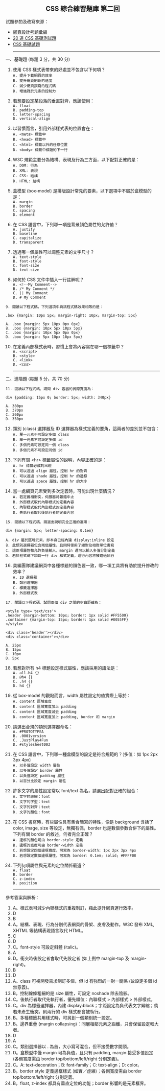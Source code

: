 <h2 align="center">CSS 綜合練習題庫 第二回</h2>

試題參酌及改寫來源：
- [網頁設計考題彙編](https://dmaa.nkut.edu.tw/files/archive/104_601a3208.pdf)
- [20 道 CSS 基礎測試題](https://ppfocus.com/0/edc708893.html)
- [CSS 基礎試題](https://www.itread01.com/content/1545750563.html)<hr>

一、基礎題 (每題 3 分，共 30 分)

1. 使用 CSS 樣式表帶來的好處並不包含以下何項？<br>
`A. 提升下載網頁的效率`<br>
`B. 提升網頁刷新的速度`<br>
`C. 減少網頁撰寫的程式碼`<br>
`D. 增強對於元素的控制力`<br>

2. 若想要設定某段落的垂直對齊，應該使用：<br>
`A. float`<br>
`B. padding-top`<br>
`C. letter-spacing`<br>
`D. vertical-align`<br>

3. 以習慣而言，引用外部樣式表的位置會在：<br>
`A. <meta> 標籤中`<br>
`B. <head> 標籤中`<br>
`C. <html> 標籤以外的任意位置`<br>
`D. <body> 標籤中標題的下一行`<br>

4. W3C 規範主要分為結構、表現及行為三方面，以下配對正確的是：<br>
`A. DOM: 行為`<br>
`B. XML: 表現`<br>
`C. CSS: 結構`<br>
`D. HTML: 結構`<br>

5. 盒模型 (box-model) 是排版設計常見的要素，以下選項中不屬於盒模型的是：<br>
`A. margin`<br>
`B. border`<br>
`C. spacing`<br>
`D. element`<br>

6. 在 CSS 語言中，下列哪一項是背景顏色屬性的允許值？<br>
`A. justify`<br>
`B. baseline`<br>
`C. capitalize`<br>
`D. transparent`<br> 

7. 透過哪一個屬性可以調整元素的文字尺寸？<br>
`A. text-style`<br>
`B. font-style`<br>
`C. font-size`<br>
`D. text-size`<br> 

8. 如何於 CSS 文件中插入一行註解呢？<br>
`A. <!--My Comment-->`<br>
`B. /* My Comment */`<br>
`C. || My Comment`<br>
`D. # My Comment`<br> 

```
9. 閱讀以下程式碼，下列選項中與該程式碼效果相等的是：

.box {margin: 10px 5px; margin-right: 10px; margin-top: 5px}

A. .box {margin: 5px 10px 0px 0px}
B. .box {margin: 10px 5px 10px 5px}
C. .box {margin: 10px 5px 0px 0px}
D. .box {margin: 5px 10px 10px 5px}
```

10. 在定義內部樣式表時，習慣上會將內容寫在哪一個標籤中？<br>
`A. <script>`<br>
`B. <style>`<br>
`C. <link>`<br>
`D. <css>`<br><hr>


二、進階題 (每題 5 分，共 70 分)

```
11. 閱讀以下程式碼，請問 div 容器的實際寬度為：

div {padding: 15px 0; border: 5px; width: 340px}

A. 380px
B. 370px
C. 360px
D. 350px
```

12. 類別 (class) 選擇器及 ID 選擇器為樣式定義的要角，這兩者的差別並不包含：<br>
`A. 單一元素不可設定多個 class`<br>
`B. 單一元素不可設定多個 id`<br>
`C. 多個元素可設定同一個 class`<br>
`D. 多個元素不可設定同個 id`<br>

13. 下列有關 \<hr> 標籤屬性的說明，內容正確的是：<br>
`A. hr 標籤必成對出現`<br>
`B. 可以透過 align 屬性，控制 hr 的對齊`<br>
`C. 可以透過 shade 屬性，控制 hr 的邊框`<br>
`D. 可以透過 space 屬性，控制 hr 的大小`<br>

14. 當一處網頁元素受到多次定義時，可能出現什麼情況？<br>
`A. 若定義相衝突，伺服器將報錯中止`<br>
`B. 外部樣式取代內聯樣式的定義內容`<br>
`C. 內聯樣式取代內部樣式的定義內容`<br>
`D. 先執行者取代後執行者的定義內容`<br>

```
15. 閱讀以下程式碼，請選出說明完全正確的選項：

div {margin: 5px; letter-spacing: 0.1em}

A. div 屬於區塊元素，即本身已經內建 display:inline 設定
B. 此類別選擇器包含兩個屬性，且同時使用了絕對及相對單位書寫
C. 這兩項屬性都允許負值輸入，margin 還可以輸入多值分別定義
D. 若於程式碼下加寫一行 div 樣式定義，這行內容將被略過執行
```

16. 美編團隊建議網頁中各種標題的顏色要一致，哪一項工具將有助於提升修改的效率？<br>
`A. ID 選擇器`<br>
`B. 類別選擇器`<br>
`C. 標籤選擇器`<br>
`D. 外部樣式表`<br>

```
17. 閱讀以下程式碼，試問兩個 div 之間的空白距離為：

<style type='text/css'>
.header {margin-bottom: 10px; border: 1px solid #FF5500}
.container {margin-top: 15px; border: 1px solid #0055FF}
</style>

<div class='header'></div>
<div class='container'></div>

A. 25px
B. 15px
C. 10px
D. 5px
```

18. 若想對所有 h4 標題設定樣式屬性，應該採用的語法是：<br>
`A. all.h4 {}`<br>
`B. @h4 {}`<br>
`C. .h4 {}`<br>
`D. h4 {}`<br>

19. 從 box-model 的觀點而言，width 屬性設定的值實際上等於：<br>
`A. content 區域寬度`<br>
`B. content 區域寬度加上 padding`<br>
`C. content 區域寬度減去 padding`<br>
`D. content 區域寬度加上 padding, border 和 margin`<br>

20. 請選出合規的類別選擇器命名：<br>
`A. #PROTOTYPEA`<br>
`B. .0001version`<br>
`C. .JustPlay4Fun`<br>
`D. #stylesheet003`<br>

21. 在 CSS 語言中，下列哪一種盒模型的設定是符合規範的？(多值：如 1px 2px 3px 4px)<br>
`A. 以多值設定 width 屬性`<br>
`B. 以多值設定 border 屬性`<br>
`C. 以負值設定 padding 屬性`<br>
`D. 以百分比設定 margin 屬性`<br>

22. 許多文字的屬性設定常以 font/text 為名，請選出配對正確的組合：<br>
`A. 文字的底線：font`<br>
`B. 文字的字型：text`<br>
`C. 文字的對齊：text`<br>
`D. 文字的顏色：font`<br>

23. 在 CSS 書寫時，有些屬性具有集合簡寫的特性，像是 background 含括了 color, image, size 等設定，無獨有偶，border 也是數個參數合併下的屬性。下列有關 border 的敘述，何者完全正確？<br>
`A. 邊框的顏色可由 border-style 定義`<br>
`B. 邊框的寬度可由 border-width 定義`<br>
`C. 若想設定四個邊框寬度，可寫為 border-width: 1px 2px 3px 4px`<br>
`D. 若想設定數個邊框屬性，可寫為 border: 0.1em; solid; #FFFF00`<br>

24. 下列何項屬性與元素的定位關係最遠？<br>
`A. float`<br>
`B. border`<br>
`C. z-index`<br>
`D. position`<br><hr>


參考答案與解析：
1. A。樣式表可減少內聯樣式的重複制訂，藉此提升網頁運行效率。
2. D
3. B
4. A。結構、表現、行為分別代表網頁的骨架、皮膚及動作。W3C 發布 XML, XHTML 等結構表現語言取代 HTML。
5. C
6. D
7. C。font-style 可設定斜體 (italic)。
8. A
9. D。衝突時後設定者會取代先設定者 (如上例中 margin-top 及 margin-right)。
10. B
11. D
12. A。class 可視開發需求制訂多個，但 id 有強烈的一對一關係 (故設定多個 id 無意義)。
13. B。控制線條粗細的是 size 屬性，可設定 noshade 除去陰影。
14. C。後執行者取代先執行者，優先順位：內聯樣式 > 內部樣式 > 外部樣式。
15. C。div 為標籤選擇器，內建 display:block；字距設定為負代表文字緊縮；倘若未產生衝突，則兩行的 div 樣式都會被執行。
16. B。多種標籤共用樣式時，可另創一個類別統一設定。
17. B。邊界重疊 (margin collapsing)：同層相鄰元素之距離，只會保留設定較大者。
18. D
19. A
20. C。類別選擇器以 . 為首，大小寫可混合，但不接受數字開頭。
21. D。盒模型中僅 margin 可為負值，且只有 padding, margin 接受多值設定 (各側寬度需由 border top/bottom/left/right 分別定義)。
22. C。A: text-decoration；B: font-family；C: text-align；D: color。
23. B。border style 定義邊框樣式 (如實／虛線)；各側寬度需由 border top/bottom/left/right 分別定義。
24. B。float, z-index 都具有垂直定位的功能；border 影響的是元素框界。
